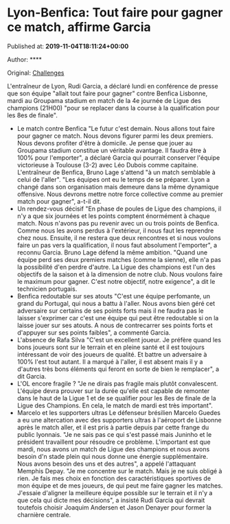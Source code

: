 
# Lyon-Benfica: Tout faire pour gagner ce match, affirme Garcia

Published at: **2019-11-04T18:11:24+00:00**

Author: ****

Original: [Challenges](https://www.challenges.fr/sport/lyon-benfica-tout-faire-pour-gagner-ce-match-affirme-garcia_683119)

L'entraîneur de Lyon, Rudi Garcia, a déclaré lundi en conférence de presse que son équipe "allait tout faire pour gagner" contre Benfica Lisbonne, mardi au Groupama stadium en match de la 4e journée de Ligue des champions (21H00) "pour se replacer dans la course à la qualification pour les 8es de finale".
- Le match contre Benfica
"Le futur c'est demain. Nous allons tout faire pour gagner ce match. Nous devons figurer parmi les deux premiers. Nous devons profiter d'être à domicile. Je pense que jouer au Groupama stadium constitue un véritable avantage. Il faudra être à 100% pour l'emporter", a déclaré Garcia qui pourrait conserver l'équipe victorieuse à Toulouse (3-2) avec Léo Dubois comme capitaine.
L'entraîneur de Benfica, Bruno Lage s'attend "à un match semblable à celui de l'aller". "Les équipes ont eu le temps de se préparer. Lyon a changé dans son organisation mais demeure dans la même dynamique offensive. Nous devrons mettre notre force collective comme au premier match pour gagner", a-t-il dit.
- Un rendez-vous décisif
"En phase de poules de Ligue des champions, il n'y a que six journées et les points comptent énormément à chaque match. Nous n'avons pas pu revenir avec un ou trois points de Benfica. Comme nous les avons perdus à l'extérieur, il nous faut les reprendre chez nous. Ensuite, il ne restera que deux rencontres et si nous voulons faire un pas vers la qualification, il nous faut absolument l'emporter", a reconnu Garcia.
Bruno Lage défend la même ambition.
"Quand une équipe perd ses deux premiers matches (comme la sienne), elle n'a pas la possibilité d'en perdre d'autre. La Ligue des champions est l'un des objectifs de la saison et à la dimension de notre club. Nous voulons faire le maximum pour gagner. C'est notre objectif, notre exigence", a dit le technicien portugais.
- Benfica redoutable sur ses atouts
"C'est une équipe perfomante, un grand du Portugal, qui nous a battu à l'aller. Nous avons bien géré cet adversaire sur certains de ses points forts mais il ne faudra pas le laisser s'exprimer car c'est une équipe qui peut être redoutable si on la laisse jouer sur ses atouts. A nous de contrecarrer ses points forts et d'appuyer sur ses points faibles", a commenté Garcia.
- L'absence de Rafa Silva
"C'est un excellent joueur. Je préfère quand les bons joueurs sont sur le terrain et en pleine santé et il est toujours intéressant de voir des joueurs de qualité. Et battre un adversaire à 100% l'est tout autant. Il a marqué à l'aller, il est absent mais il y a d'autres très bons éléments qui feront en sorte de bien le remplacer", a dit Garcia.
- L'OL encore fragile ?
"Je ne dirais pas fragile mais plutôt convalescent. L'équipe devra prouver sur la durée qu'elle est capable de remonter dans le haut de la Ligue 1 et de se qualifier pour les 8es de finale de la Ligue des Champions. En cela, le match de mardi est très important".
- Marcelo et les supporters ultras
Le défenseur brésilien Marcelo Guedes a eu une altercation avec des supporters ultras à l'aéroport de Lisbonne après le match aller, et il est pris à partie depuis par cette frange du public lyonnais.
"Je ne sais pas ce qui s'est passé mais Juninho et le président travaillent pour résoudre ce problème. L'important est que mardi, nous avons un match de Ligue des champions et nous avons besoin d'n stade plein qui nous donne une énergie supplémentaire. Nous avons besoin des uns et des autres", a appelé l'attaquant Memphis Depay.
"Je me concentre sur le match. Mais je ne suis obligé à rien. Je fais mes choix en fonction des caractéristiques sportives de mon équipe et de mes joueurs, de qui peut me faire gagner les matches. J'essaie d'aligner la meilleure équipe possible sur le terrain et il n'y a que cela qui dicte mes décisions", a insisté Rudi Garcia qui devrait toutefois choisir Joaquim Andersen et Jason Denayer pour former la charnière centrale.
